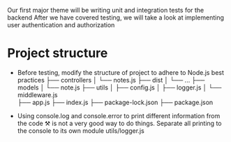 Our first major theme will be writing unit and integration tests for the backend
After we have covered testing, we will take a look at implementing user authentication and authorization

# Project structure
- Before testing, modify the structure of project to adhere to Node.js best practices
├── controllers
│   └── notes.js
├── dist
│   └── ...
├── models
│   └── note.js
├── utils
│   ├── config.js
│   ├── logger.js
│   └── middleware.js  
├── app.js
├── index.js
├── package-lock.json
├── package.json

- Using console.log and console.error to print different information from the code ⚒️
  is not a very good way to do things. Separate all printing to the console to its own module utils/logger.js


<!-- how to add react for some files only? -->
<!-- ui matters first -->
<!-- slice vs splice in js -->
<!-- hoisting? -->
<!-- why is important than how -->
<!-- why things are built certain way -->
